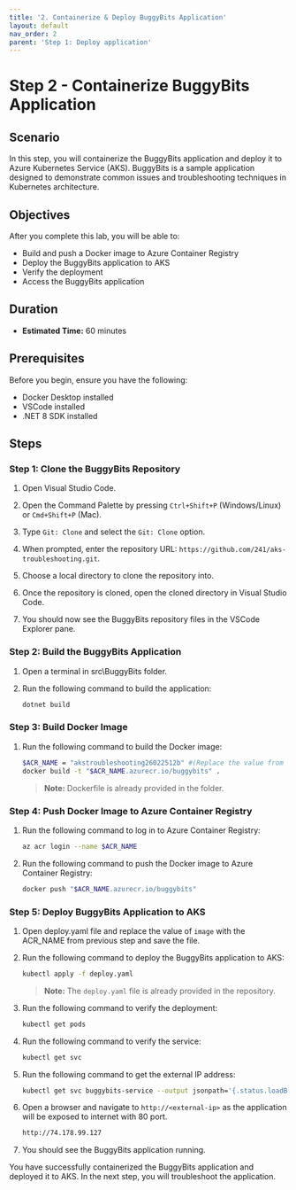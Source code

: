 ```yaml
---
title: '2. Containerize & Deploy BuggyBits Application'
layout: default
nav_order: 2
parent: 'Step 1: Deploy application'
---
```


# Step 2 - Containerize BuggyBits Application

## Scenario

In this step, you will containerize the BuggyBits application and deploy it to Azure Kubernetes Service (AKS). BuggyBits is a sample application designed to demonstrate common issues and troubleshooting techniques in Kubernetes architecture.

## Objectives

After you complete this lab, you will be able to:

* Build and push a Docker image to Azure Container Registry
* Deploy the BuggyBits application to AKS
* Verify the deployment
* Access the BuggyBits application

## Duration

* **Estimated Time:** 60 minutes

## Prerequisites

Before you begin, ensure you have the following:

* Docker Desktop installed
* VSCode installed
* .NET 8 SDK installed

## Steps

### Step 1: Clone the BuggyBits Repository

1. Open Visual Studio Code.

2. Open the Command Palette by pressing `Ctrl+Shift+P` (Windows/Linux) or `Cmd+Shift+P` (Mac).

3. Type `Git: Clone` and select the `Git: Clone` option.

4. When prompted, enter the repository URL: `https://github.com/241/aks-troubleshooting.git`.

5. Choose a local directory to clone the repository into.

6. Once the repository is cloned, open the cloned directory in Visual Studio Code.

7. You should now see the BuggyBits repository files in the VSCode Explorer pane.

### Step 2: Build the BuggyBits Application

1. Open a terminal in src\BuggyBits folder.
2. Run the following command to build the application:

    ```bash
    dotnet build
    ```

### Step 3: Build Docker Image

1. Run the following command to build the Docker image:

    ```bash
    $ACR_NAME = "akstroubleshooting26022512b" #(Replace the value from the previous step)
    docker build -t "$ACR_NAME.azurecr.io/buggybits" .
    ```

    > **Note:** Dockerfile is already provided in the folder.


### Step 4: Push Docker Image to Azure Container Registry

1. Run the following command to log in to Azure Container Registry:

    ```bash
    az acr login --name $ACR_NAME
    ```

2. Run the following command to push the Docker image to Azure Container Registry:

    ```bash
    docker push "$ACR_NAME.azurecr.io/buggybits"
    ```

### Step 5: Deploy BuggyBits Application to AKS

1. Open deploy.yaml file and replace the value of `image` with the ACR_NAME from previous step and save the file.

2. Run the following command to deploy the BuggyBits application to AKS:

    ```bash
    kubectl apply -f deploy.yaml
    ```

    > **Note:** The `deploy.yaml` file is already provided in the repository.
3. Run the following command to verify the deployment:

    ```bash
    kubectl get pods
    ```

4. Run the following command to verify the service:

    ```bash
    kubectl get svc
    ```

5. Run the following command to get the external IP address:

    ```bash
    kubectl get svc buggybits-service --output jsonpath='{.status.loadBalancer.ingress[0].ip}'
    ```

6. Open a browser and navigate to `http://<external-ip>` as the application will be exposed to internet with 80 port.

   ``` bash
   http://74.178.99.127
   ```

7. You should see the BuggyBits application running.

You have successfully containerized the BuggyBits application and deployed it to AKS. In the next step, you will troubleshoot the application.

